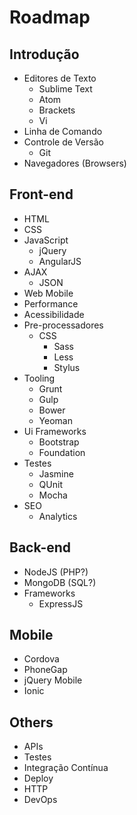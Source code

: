 Roadmap
==========

Introdução
----------

- Editores de Texto
    - Sublime Text
    - Atom
    - Brackets
    - Vi
- Linha de Comando
- Controle de Versão
    - Git
- Navegadores (Browsers)


Front-end
----------

- HTML
- CSS
- JavaScript
    - jQuery
    - AngularJS
- AJAX
    - JSON
- Web Mobile
- Performance
- Acessibilidade
- Pre-processadores
    - CSS
        - Sass
        - Less
        - Stylus
- Tooling
    - Grunt
    - Gulp
    - Bower
    - Yeoman
- Ui Frameworks
    - Bootstrap
    - Foundation
- Testes
    - Jasmine
    - QUnit
    - Mocha
- SEO
    - Analytics


Back-end
----------

- NodeJS (PHP?)
- MongoDB (SQL?)
- Frameworks
    - ExpressJS


Mobile
----------

- Cordova
- PhoneGap
- jQuery Mobile
- Ionic


Others
----------

- APIs
- Testes
- Integração Contínua
- Deploy
- HTTP
- DevOps
